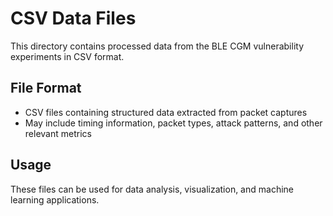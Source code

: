 # CSV Data Files

This directory contains processed data from the BLE CGM vulnerability experiments in CSV format.

## File Format

- CSV files containing structured data extracted from packet captures
- May include timing information, packet types, attack patterns, and other relevant metrics

## Usage

These files can be used for data analysis, visualization, and machine learning applications.
